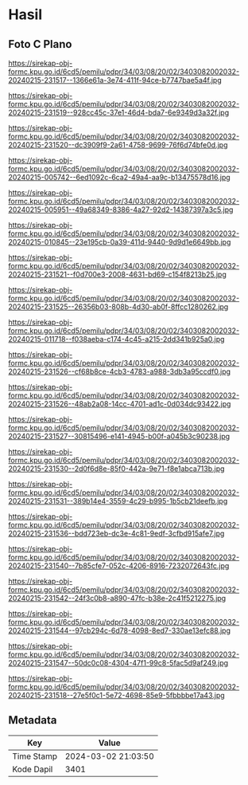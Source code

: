 # Hasil

## Foto C Plano

https://sirekap-obj-formc.kpu.go.id/6cd5/pemilu/pdpr/34/03/08/20/02/3403082002032-20240215-231517--1366e61a-3e74-411f-94ce-b7747bae5a4f.jpg

https://sirekap-obj-formc.kpu.go.id/6cd5/pemilu/pdpr/34/03/08/20/02/3403082002032-20240215-231519--928cc45c-37e1-46d4-bda7-6e9349d3a32f.jpg

https://sirekap-obj-formc.kpu.go.id/6cd5/pemilu/pdpr/34/03/08/20/02/3403082002032-20240215-231520--dc3909f9-2a61-4758-9699-76f6d74bfe0d.jpg

https://sirekap-obj-formc.kpu.go.id/6cd5/pemilu/pdpr/34/03/08/20/02/3403082002032-20240215-005742--6ed1092c-6ca2-49a4-aa9c-b13475578d16.jpg

https://sirekap-obj-formc.kpu.go.id/6cd5/pemilu/pdpr/34/03/08/20/02/3403082002032-20240215-005951--49a68349-8386-4a27-92d2-14387397a3c5.jpg

https://sirekap-obj-formc.kpu.go.id/6cd5/pemilu/pdpr/34/03/08/20/02/3403082002032-20240215-010845--23e195cb-0a39-411d-9440-9d9d1e6649bb.jpg

https://sirekap-obj-formc.kpu.go.id/6cd5/pemilu/pdpr/34/03/08/20/02/3403082002032-20240215-231521--f0d700e3-2008-4631-bd69-c154f8213b25.jpg

https://sirekap-obj-formc.kpu.go.id/6cd5/pemilu/pdpr/34/03/08/20/02/3403082002032-20240215-231525--26356b03-808b-4d30-ab0f-8ffcc1280262.jpg

https://sirekap-obj-formc.kpu.go.id/6cd5/pemilu/pdpr/34/03/08/20/02/3403082002032-20240215-011718--f038aeba-c174-4c45-a215-2dd341b925a0.jpg

https://sirekap-obj-formc.kpu.go.id/6cd5/pemilu/pdpr/34/03/08/20/02/3403082002032-20240215-231526--cf68b8ce-4cb3-4783-a988-3db3a95ccdf0.jpg

https://sirekap-obj-formc.kpu.go.id/6cd5/pemilu/pdpr/34/03/08/20/02/3403082002032-20240215-231526--48ab2a08-14cc-4701-ad1c-0d034dc93422.jpg

https://sirekap-obj-formc.kpu.go.id/6cd5/pemilu/pdpr/34/03/08/20/02/3403082002032-20240215-231527--30815496-e141-4945-b00f-a045b3c90238.jpg

https://sirekap-obj-formc.kpu.go.id/6cd5/pemilu/pdpr/34/03/08/20/02/3403082002032-20240215-231530--2d0f6d8e-85f0-442a-9e71-f8e1abca713b.jpg

https://sirekap-obj-formc.kpu.go.id/6cd5/pemilu/pdpr/34/03/08/20/02/3403082002032-20240215-231531--389b14e4-3559-4c29-b995-1b5cb21deefb.jpg

https://sirekap-obj-formc.kpu.go.id/6cd5/pemilu/pdpr/34/03/08/20/02/3403082002032-20240215-231536--bdd723eb-dc3e-4c81-9edf-3cfbd915afe7.jpg

https://sirekap-obj-formc.kpu.go.id/6cd5/pemilu/pdpr/34/03/08/20/02/3403082002032-20240215-231540--7b85cfe7-052c-4206-8916-7232072643fc.jpg

https://sirekap-obj-formc.kpu.go.id/6cd5/pemilu/pdpr/34/03/08/20/02/3403082002032-20240215-231542--24f3c0b8-a890-47fc-b38e-2c41f5212275.jpg

https://sirekap-obj-formc.kpu.go.id/6cd5/pemilu/pdpr/34/03/08/20/02/3403082002032-20240215-231544--97cb294c-6d78-4098-8ed7-330ae13efc88.jpg

https://sirekap-obj-formc.kpu.go.id/6cd5/pemilu/pdpr/34/03/08/20/02/3403082002032-20240215-231547--50dc0c08-4304-47f1-99c8-5fac5d9af249.jpg

https://sirekap-obj-formc.kpu.go.id/6cd5/pemilu/pdpr/34/03/08/20/02/3403082002032-20240215-231518--27e5f0c1-5e72-4698-85e9-5fbbbbe17a43.jpg


## Metadata

| Key        | Value               |
| ---------- | ------------------- |
| Time Stamp | 2024-03-02 21:03:50 |
| Kode Dapil | 3401                |



